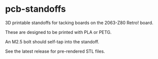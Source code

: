 # pcb-standoffs

3D printable standoffs for tacking boards on the 2063-Z80 Retro! board.

These are designed to be printed with PLA or PETG.

An M2.5 bolt should self-tap into the standoff.

See the latest release for pre-rendered STL files.
